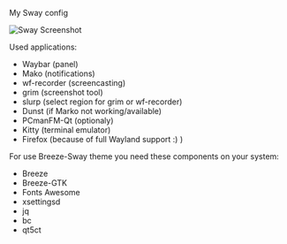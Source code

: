 My Sway config 

![Sway Screenshot](https://github.com/Sunderland93/dotfiles-sway/blob/master/screenshot.png)

Used applications:

* Waybar (panel)
* Mako (notifications)
* wf-recorder (screencasting)
* grim (screenshot tool)
* slurp (select region for grim or wf-recorder)
* Dunst (if Marko not working/available)
* PCmanFM-Qt (optionaly)
* Kitty (terminal emulator)
* Firefox (because of full Wayland support :) )

For use Breeze-Sway theme you need these components on your system:

* Breeze
* Breeze-GTK
* Fonts Awesome
* xsettingsd
* jq
* bc
* qt5ct
